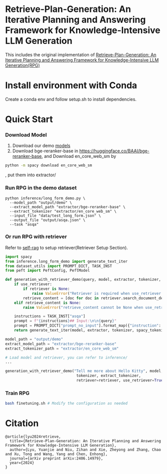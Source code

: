 # Retrieve-Plan-Generation: An Iterative Planning and Answering Framework for Knowledge-Intensive LLM Generation
 

This includes the original implementation of [Retrieve-Plan-Generation: An Iterative Planning and Answering Framework for Knowledge-Intensive LLM Generation(RPG)](https://arxiv.org/abs/2406.14979v1)


# Install environment with Conda
Create a conda env and follow setup.sh to install dependencies.

# Quick Start 
### Download Model
1. Download our demo [models](https://drive.google.com/drive/folders/1HXh1LQmWL0XmHVInW4X4Tyg7hEeo0pvW?usp=drive_link)
2. Download bge-reranker-base in https://huggingface.co/BAAI/bge-reranker-base, and Download en_core_web_sm by
```bash
python -m spacy download en_core_web_sm
```
, put them into extractor/

### Run RPG in the demo dataset
```
python inference/long_form_demo.py \
  --model_path "output/demo" \
  --extract_model_path "extractor/bge-reranker-base" \
  --extract_tokenizer "extractor/en_core_web_sm" \
  --input_file "data/test_long_form.json" \
  --output_file "output/asqa.json" \
  --task "asqa"
```

### Or run RPG with retriever
Refer to [self-rag](https://github.com/AkariAsai/self-rag) to setup retriever(Retriever Setup Section). 


```python
import spacy
from inference.long_form_demo import generate_text_iter
from dataset_utils import PROMPT_DICT, TASK_INST
from peft import PeftConfig, PeftModel

def generation_with_retriever_demo(query, model, extractor, tokenizer, spacy_tokenizer, retriever=None, use_retriever=False, retrieve_content=None):
    if use_retriever:
        if retriever is None:
            raise ValueError("Retriever is required when use_retriever is True.")
        retrieve_content = [doc for doc in retriever.search_document_demo(query, n_docs=5)]
    elif retrieve_content is None:
        raise ValueError("retrieve_content cannot be None when use_retriever is False.")

    instructions = TASK_INST["asqa"]
    prompt = f"{instructions}## Input:\n\n{query}"
    prompt = PROMPT_DICT["prompt_no_input"].format_map({"instruction": prompt})
    return generate_text_iter(model, extractor, tokenizer, spacy_tokenizer, prompt, retrieve_content)

model_path = "output/demo"
extract_model_path = "extractor/bge-reranker-base"
extract_tokenizer_path = "extractor/en_core_web_sm"

# Load model and retriever, you can refer to inference/
...

generation_with_retriever_demo("Tell me more about Hello Kitty", model, extractor, 
                                tokenizer, extract_tokenizer,
                                retriever=retriever, use_retriever=True)
```

### Train RPG
```bash
bash finetuning.sh # Modify the configuration as needed
```

# Citation
```
@article{lyu2024retrieve,
  title={Retrieve-Plan-Generation: An Iterative Planning and Answering Framework for Knowledge-Intensive LLM Generation},
  author={Lyu, Yuanjie and Niu, Zihan and Xie, Zheyong and Zhang, Chao and Xu, Tong and Wang, Yang and Chen, Enhong},
  journal={arXiv preprint arXiv:2406.14979},
  year={2024}
}
```